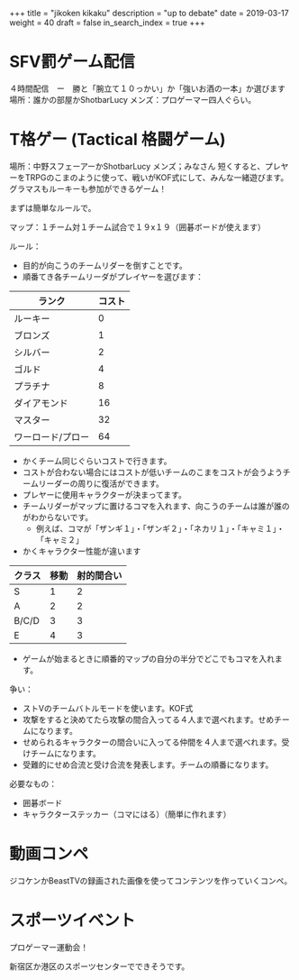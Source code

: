 +++
title = "jikoken kikaku"
description = "up to debate"
date = 2019-03-17
weight = 40
draft = false
in_search_index = true
+++

# SFV罰ゲーム配信

４時間配信　ー　勝と「腕立て１０っかい」か「強いお酒の一本」か選びます
場所：誰かの部屋かShotbarLucy
メンズ：プロゲーマー四人ぐらい。

# T格ゲー (Tactical 格闘ゲーム)

場所：中野スフェーアーかShotbarLucy
メンズ；みなさん
短くすると、プレヤーをTRPGのこまのように使って、戦いがKOF式にして、みんな一緒遊びます。
グラマスもルーキーも参加ができるゲーム！

まずは簡単なルールで。

マップ：１チーム対１チーム試合で１９x１９（囲碁ボードが使えます）

ルール：
- 目的が向こうのチームリダーを倒すことです。
- 順番てき各チームリーダがプレイヤーを選びます：

| ランク            | コスト |
|-------------------|--------|
| ルーキー          | 0      |
| ブロンズ          | 1      |
| シルバー          | 2      |
| ゴルド            | 4      |
| プラチナ          | 8      |
| ダイアモンド      | 16     |
| マスター          | 32     |
| ワーロード/プロー | 64     |

- かくチーム同じぐらいコストで行きます。
- コストが合わない場合にはコストが低いチームのこまをコストが会うようチームリーダーの周りに復活ができます。
- プレヤーに使用キャラクターが決まってます。
- チームリダーがマップに置けるコマを入れます、向こうのチームは誰が誰のがわからないです。
  - 例えば、コマが「ザンギ１」・「ザンギ２」・「ネカリ１」・「キャミ１」・「キャミ２」
- かくキャラクター性能が違います

| クラス | 移動 | 射的間合い |
|--------|------|------------|
| S      | 1    | 2          |
| A      | 2    | 2          |
| B/C/D  | 3    | 3          |
| E      | 4    | 3          |

- ゲームが始まるときに順番的マップの自分の半分でどこでもコマを入れます。

争い：
- ストVのチームバトルモードを使います。KOF式
- 攻撃をすると決めてたら攻撃の間合入ってる４人まで選べれます。せめチームになります。
- せめられるキャラクターの間合いに入ってる仲間を４人まで選べれます。受けチームになります。
- 受難的にせめ合流と受け合流を発表します。チームの順番になります。

必要なもの：
- 囲碁ボード
- キャラクターステッカー（コマにはる）（簡単に作れます）

# 動画コンペ

ジコケンかBeastTVの録画された画像を使ってコンテンツを作っていくコンペ。

# スポーツイベント

プロゲーマー運動会！

新宿区か港区のスポーツセンターでできそうです。
